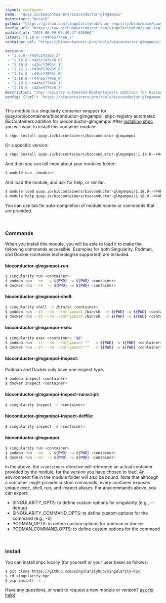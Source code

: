 ```yaml
---
layout: container
name:  "quay.io/biocontainers/bioconductor-glmgampoi"
maintainer: "@vsoch"
github: "https://github.com/singularityhub/shpc-registry/blob/main/quay.io/biocontainers/bioconductor-glmgampoi/container.yaml"
config_url: "https://raw.githubusercontent.com/singularityhub/shpc-registry/main/quay.io/biocontainers/bioconductor-glmgampoi/container.yaml"
updated_at: "2025-06-09 03:40:47.026064"
latest: "1.18.0--r44he5774e6_2"
container_url: "https://biocontainers.pro/tools/bioconductor-glmgampoi"

versions:
 - "1.6.0--r41hc247a5b_2"
 - "1.10.0--r42hc247a5b_0"
 - "1.10.0--r42hf17093f_1"
 - "1.12.2--r43hf17093f_0"
 - "1.14.0--r43hf17093f_0"
 - "1.18.0--r44he5774e6_0"
 - "1.18.0--r44he5774e6_1"
 - "1.18.0--r44he5774e6_2"
description: "shpc-registry automated BioContainers addition for bioconductor-glmgampoi"
config: {"url": "https://biocontainers.pro/tools/bioconductor-glmgampoi", "maintainer": "@vsoch", "description": "shpc-registry automated BioContainers addition for bioconductor-glmgampoi", "latest": {"1.18.0--r44he5774e6_2": "sha256:be37b4a9920c222c44c4c0e90d9908bcf385512e1be1e0ee74280347881c7482"}, "tags": {"1.6.0--r41hc247a5b_2": "sha256:59dd86af5ea4a51b34a79fae74fa2c0eefa8f607f121ab2476a97a70dec2ea7d", "1.10.0--r42hc247a5b_0": "sha256:04bba65f52748a266c67f1a42cbb7a509540b1dcc7c2832460764742db15c3e6", "1.10.0--r42hf17093f_1": "sha256:00fe19786362f58c9d94694ab523fbbbf74ec13a3a2d7497b22ee28b42926258", "1.12.2--r43hf17093f_0": "sha256:69b75fc6171f594c9314d8415a9ed7fe2eed4515af7e23780bb0d4b2a56d38e9", "1.14.0--r43hf17093f_0": "sha256:8ff894101239120dafa3ec1a132c946f554d46068eb48fdc99c6e3bae391d8b6", "1.18.0--r44he5774e6_0": "sha256:fef5728cb8bd68a84631b54c6056fedcf8ade4a15416046b42a1389ea492d72e", "1.18.0--r44he5774e6_1": "sha256:b424a7bc2990b477e822da9bb6dc079631fc2950518cbac7cc6668803a106045", "1.18.0--r44he5774e6_2": "sha256:be37b4a9920c222c44c4c0e90d9908bcf385512e1be1e0ee74280347881c7482"}, "docker": "quay.io/biocontainers/bioconductor-glmgampoi"}
---
```


This module is a singularity container wrapper for quay.io/biocontainers/bioconductor-glmgampoi.
shpc-registry automated BioContainers addition for bioconductor-glmgampoi
After [installing shpc](#install) you will want to install this container module:


```bash
$ shpc install quay.io/biocontainers/bioconductor-glmgampoi
```

Or a specific version:

```bash
$ shpc install quay.io/biocontainers/bioconductor-glmgampoi:1.18.0--r44he5774e6_2
```

And then you can tell lmod about your modules folder:

```bash
$ module use ./modules
```

And load the module, and ask for help, or similar.

```bash
$ module load quay.io/biocontainers/bioconductor-glmgampoi/1.18.0--r44he5774e6_2
$ module help quay.io/biocontainers/bioconductor-glmgampoi/1.18.0--r44he5774e6_2
```

You can use tab for auto-completion of module names or commands that are provided.

<br>

### Commands

When you install this module, you will be able to load it to make the following commands accessible.
Examples for both Singularity, Podman, and Docker (container technologies supported) are included.

#### bioconductor-glmgampoi-run:

```bash
$ singularity run <container>
$ podman run --rm  -v ${PWD} -w ${PWD} <container>
$ docker run --rm  -v ${PWD} -w ${PWD} <container>
```

#### bioconductor-glmgampoi-shell:

```bash
$ singularity shell -s /bin/sh <container>
$ podman run --it --rm --entrypoint /bin/sh  -v ${PWD} -w ${PWD} <container>
$ docker run --it --rm --entrypoint /bin/sh  -v ${PWD} -w ${PWD} <container>
```

#### bioconductor-glmgampoi-exec:

```bash
$ singularity exec <container> "$@"
$ podman run --it --rm --entrypoint ""  -v ${PWD} -w ${PWD} <container> "$@"
$ docker run --it --rm --entrypoint ""  -v ${PWD} -w ${PWD} <container> "$@"
```

#### bioconductor-glmgampoi-inspect:

Podman and Docker only have one inspect type.

```bash
$ podman inspect <container>
$ docker inspect <container>
```

#### bioconductor-glmgampoi-inspect-runscript:

```bash
$ singularity inspect -r <container>
```

#### bioconductor-glmgampoi-inspect-deffile:

```bash
$ singularity inspect -d <container>
```



#### bioconductor-glmgampoi

```bash
$ singularity run <container>
$ podman run --rm  -v ${PWD} -w ${PWD} <container>
$ docker run --rm  -v ${PWD} -w ${PWD} <container>
```


In the above, the `<container>` directive will reference an actual container provided
by the module, for the version you have chosen to load. An environment file in the
module folder will also be bound. Note that although a container
might provide custom commands, every container exposes unique exec, shell, run, and
inspect aliases. For anycommands above, you can export:

 - SINGULARITY_OPTS: to define custom options for singularity (e.g., --debug)
 - SINGULARITY_COMMAND_OPTS: to define custom options for the command (e.g., -b)
 - PODMAN_OPTS: to define custom options for podman or docker
 - PODMAN_COMMAND_OPTS: to define custom options for the command

<br>

### Install

You can install shpc locally (for yourself or your user base) as follows:

```bash
$ git clone https://github.com/singularityhub/singularity-hpc
$ cd singularity-hpc
$ pip install -e .
```

Have any questions, or want to request a new module or version? [ask for help!](https://github.com/singularityhub/singularity-hpc/issues)